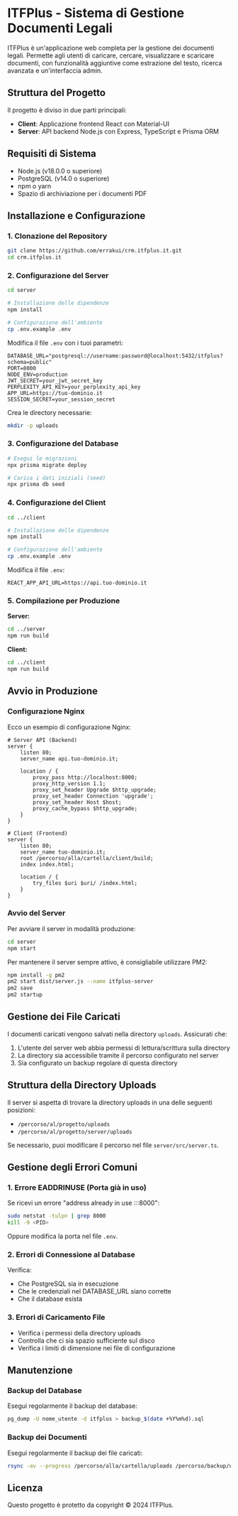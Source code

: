 # ITFPlus - Sistema di Gestione Documenti Legali

ITFPlus è un'applicazione web completa per la gestione dei documenti legali. Permette agli utenti di caricare, cercare, visualizzare e scaricare documenti, con funzionalità aggiuntive come estrazione del testo, ricerca avanzata e un'interfaccia admin.

## Struttura del Progetto

Il progetto è diviso in due parti principali:

- **Client**: Applicazione frontend React con Material-UI
- **Server**: API backend Node.js con Express, TypeScript e Prisma ORM

## Requisiti di Sistema

- Node.js (v18.0.0 o superiore)
- PostgreSQL (v14.0 o superiore)
- npm o yarn
- Spazio di archiviazione per i documenti PDF

## Installazione e Configurazione

### 1. Clonazione del Repository

```bash
git clone https://github.com/errakui/crm.itfplus.it.git
cd crm.itfplus.it
```

### 2. Configurazione del Server

```bash
cd server

# Installazione delle dipendenze
npm install

# Configurazione dell'ambiente
cp .env.example .env
```

Modifica il file `.env` con i tuoi parametri:

```
DATABASE_URL="postgresql://username:password@localhost:5432/itfplus?schema=public"
PORT=8000
NODE_ENV=production
JWT_SECRET=your_jwt_secret_key
PERPLEXITY_API_KEY=your_perplexity_api_key
APP_URL=https://tuo-dominio.it
SESSION_SECRET=your_session_secret
```

Crea le directory necessarie:

```bash
mkdir -p uploads
```

### 3. Configurazione del Database

```bash
# Esegui le migrazioni
npx prisma migrate deploy

# Carica i dati iniziali (seed)
npx prisma db seed
```

### 4. Configurazione del Client

```bash
cd ../client

# Installazione delle dipendenze
npm install

# Configurazione dell'ambiente
cp .env.example .env
```

Modifica il file `.env`:

```
REACT_APP_API_URL=https://api.tuo-dominio.it
```

### 5. Compilazione per Produzione

**Server:**
```bash
cd ../server
npm run build
```

**Client:**
```bash
cd ../client
npm run build
```

## Avvio in Produzione

### Configurazione Nginx

Ecco un esempio di configurazione Nginx:

```nginx
# Server API (Backend)
server {
    listen 80;
    server_name api.tuo-dominio.it;

    location / {
        proxy_pass http://localhost:8000;
        proxy_http_version 1.1;
        proxy_set_header Upgrade $http_upgrade;
        proxy_set_header Connection 'upgrade';
        proxy_set_header Host $host;
        proxy_cache_bypass $http_upgrade;
    }
}

# Client (Frontend)
server {
    listen 80;
    server_name tuo-dominio.it;
    root /percorso/alla/cartella/client/build;
    index index.html;

    location / {
        try_files $uri $uri/ /index.html;
    }
}
```

### Avvio del Server

Per avviare il server in modalità produzione:

```bash
cd server
npm start
```

Per mantenere il server sempre attivo, è consigliabile utilizzare PM2:

```bash
npm install -g pm2
pm2 start dist/server.js --name itfplus-server
pm2 save
pm2 startup
```

## Gestione dei File Caricati

I documenti caricati vengono salvati nella directory `uploads`. Assicurati che:

1. L'utente del server web abbia permessi di lettura/scrittura sulla directory
2. La directory sia accessibile tramite il percorso configurato nel server
3. Sia configurato un backup regolare di questa directory

## Struttura della Directory Uploads

Il server si aspetta di trovare la directory uploads in una delle seguenti posizioni:
- `/percorso/al/progetto/uploads`
- `/percorso/al/progetto/server/uploads`

Se necessario, puoi modificare il percorso nel file `server/src/server.ts`.

## Gestione degli Errori Comuni

### 1. Errore EADDRINUSE (Porta già in uso)

Se ricevi un errore "address already in use :::8000":

```bash
sudo netstat -tulpn | grep 8000
kill -9 <PID>
```

Oppure modifica la porta nel file `.env`.

### 2. Errori di Connessione al Database

Verifica:
- Che PostgreSQL sia in esecuzione
- Che le credenziali nel DATABASE_URL siano corrette
- Che il database esista

### 3. Errori di Caricamento File

- Verifica i permessi della directory uploads
- Controlla che ci sia spazio sufficiente sul disco
- Verifica i limiti di dimensione nei file di configurazione

## Manutenzione

### Backup del Database

Esegui regolarmente il backup del database:

```bash
pg_dump -U nome_utente -d itfplus > backup_$(date +%Y%m%d).sql
```

### Backup dei Documenti

Esegui regolarmente il backup dei file caricati:

```bash
rsync -av --progress /percorso/alla/cartella/uploads /percorso/backup/uploads
```

## Licenza

Questo progetto è protetto da copyright © 2024 ITFPlus.
